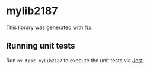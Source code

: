 # mylib2187

This library was generated with [Nx](https://nx.dev).

## Running unit tests

Run `nx test mylib2187` to execute the unit tests via [Jest](https://jestjs.io).
